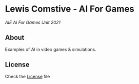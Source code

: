 # Lewis Comstive - AI For Games
*AIE AI For Games Unit 2021*

## About
Examples of AI in video games & simulations.

## License
Check the [License](./LICENSE) file